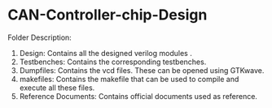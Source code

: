 # CAN-Controller-chip-Design

Folder Description:
1. Design: Contains all the designed verilog modules .
2. Testbenches: Contains the corresponding testbenches.
3. Dumpfiles: Contains the vcd files. These can be opened using GTKwave.
4. makefiles: Contains the makefile that can be used to compile and execute all these files.
5. Reference Documents: Contains official documents used as reference.

